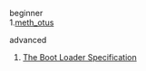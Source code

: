 beginner  
1.[meth_otus](https://docs.google.com/document/d/1c6DM3vJ06-SSESpWpWk_vaZy4bvL1CUrFV81cPNGy4c/edit#)  

advanced  
1. [The Boot Loader Specification](https://systemd.io/BOOT_LOADER_SPECIFICATION/)  
